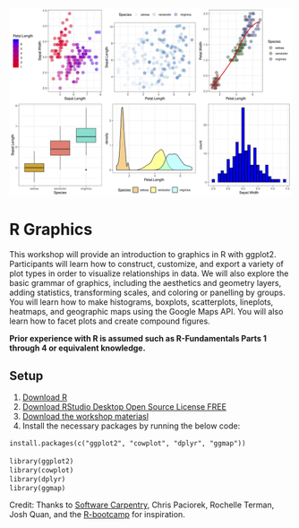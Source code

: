 ![](/visuals/iris_compound.jpg)

# R Graphics

This workshop will provide an introduction to graphics in R with ggplot2. Participants will learn how to construct, customize, and export a variety of plot types in order to visualize relationships in data. We will also explore the basic grammar of graphics, including the aesthetics and geometry layers, adding statistics, transforming scales, and coloring or panelling by groups. You will learn how to make histograms, boxplots, scatterplots, lineplots, heatmaps, and geographic maps using the Google Maps API. You will also learn how to facet plots and create compound figures. 

**Prior experience with R is assumed such as R-Fundamentals Parts 1 through 4 or equivalent knowledge.**

## Setup

1. [Download R](https://cloud.r-project.org/)  
2. [Download RStudio Desktop Open Source License FREE](https://rstudio.com/products/rstudio/download/#download)  
3. [Download the workshop materiasl](https://github.com/dlab-berkeley/R-graphics)  
4. Install the necessary packages by running the below code: 

```
install.packages(c("ggplot2", "cowplot", "dplyr", "ggmap"))

library(ggplot2)
library(cowplot)
library(dplyr)
library(ggmap)
```

Credit: Thanks to [Software Carpentry](http://software-carpentry.org/workshops/), Chris Paciorek, Rochelle Terman, Josh Quan, and the [R-bootcamp](https://dlab.berkeley.edu/training/r-bootcamp-3) for inspiration.
